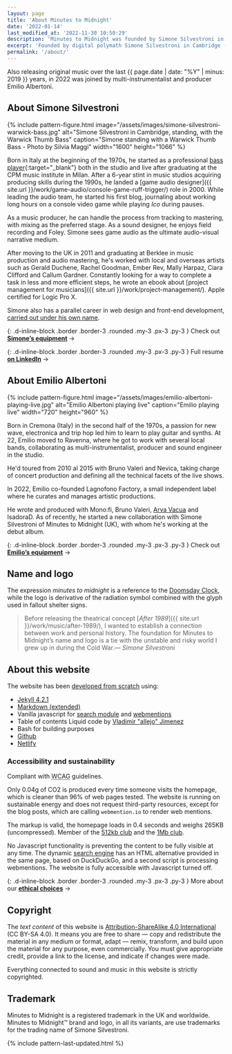 ```yaml
---
layout: page
title: 'About Minutes to Midnight'
date: '2022-01-14'
last_modified_at: '2022-11-30 10:50:29'
description: 'Minutes to Midnight was founded by Simone Silvestroni in the UK in 2017. About the members, the name and the website.'
excerpt: 'Founded by digital polymath Simone Silvestroni in Cambridge (UK) in 2017, Minutes to Midnight has been providing a vast array of audio production services such as mix, mastering and sound design.'
permalink: '/about/'
---
```

Also releasing original music over the last {{ page.date | date: "%Y" | minus: 2019 }} years, in 2022 was joined by multi-instrumentalist and producer Emilio Albertoni.

## About Simone Silvestroni

{% include pattern-figure.html image="/assets/images/simone-silvestroni-warwick-bass.jpg" alt="Simone Silvestroni in Cambridge, standing, with the Warwick Thumb Bass" caption="Simone standing with a Warwick Thumb Bass - Photo by Silvia Maggi" width="1600" height="1066" %}

Born in Italy at the beginning of the 1970s, he started as a professional [bass player](https://soundbetter.com/profiles/206552-minutes-to-midnight){:target="_blank"} both in the studio and live after graduating at the CPM music institute in Milan. After a 6-year stint in music studios acquiring producing skills during the 1990s, he landed a [game audio designer]({{ site.url }}/work/game-audio/console-game-ruff-trigger/) role in 2000. While leading the audio team, he started his first blog, journaling about working long hours on a console video game while playing *Ico* during pauses.

As a music producer, he can handle the process from tracking to mastering, with mixing as the preferred stage. As a sound designer, he enjoys field recording and Foley. Simone sees game audio as the ultimate audio-visual narrative medium. 

After moving to the UK in 2011 and graduating at Berklee in music production and audio mastering, he's worked with local and overseas artists such as Gerald Duchene, Rachel Goodman, Ember Rev, Mally Harpaz, Ciara Clifford and Callum Gardner. Constantly looking for a way to complete a task in less and more efficient steps, he wrote an ebook about [project management for musicians]({{ site.url }}/work/project-management/). Apple certified for Logic Pro X.

Simone also has a parallel career in web design and front-end development, [carried out under his own name](https://simonesilvestroni.com).

{: .d-inline-block .border .border-3 .rounded .my-3 .px-3 .py-3 }
Check out [**Simone’s equipment**](/uses/) →

{: .d-inline-block .border .border-3 .rounded .my-3 .px-3 .py-3 }
Full resume [**on LinkedIn**](https://www.linkedin.com/in/simonesilvestroni/) →

## About Emilio Albertoni

{% include pattern-figure.html image="/assets/images/emilio-albertoni-playing-live.jpg" alt="Emilio Albertoni playing live" caption="Emilio playing live" width="720" height="960" %}

Born in Cremona (Italy) in the second half of the 1970s, a passion for new wave, electronica and trip hop led him to learn to play guitar and synths. At 22, Emilio moved to Ravenna, where he got to work with several local bands, collaborating as multi-instrumentalist, producer and sound engineer in the studio.

He'd toured from 2010 al 2015 with Bruno Valeri and Nevica, taking charge of concert production and defining all the technical facets of the live shows.
 
In 2022, Emilio co-founded Lagnofono Factory, a small independent label where he curates and manages artistic productions. 

He wrote and produced with Mono:fi, Bruno Valeri, [Arva Vacua](https://arvavacua.it) and IsadoraD. As of recently, he started a new collaboration with Simone Silvestroni of Minutes to Midnight (UK), with whom he's working at the debut album.

{: .d-inline-block .border .border-3 .rounded .my-3 .px-3 .py-3 }
Check out [**Emilio’s equipment**](/uses/) →

## Name and logo

The expression _minutes to midnight_ is a reference to the [Doomsday Clock](https://en.wikipedia.org/wiki/Doomsday_Clock), while the logo is derivative of the radiation symbol combined with the glyph used in fallout shelter signs.

> Before releasing the theatrical concept [_After 1989_]({{ site.url }}/work/music/after-1989/), I wanted to establish a connection between work and personal history. The foundation for Minutes to Midnight’s name and logo is a tie with the unstable and risky world I grew up in during the Cold War.<cite>— Simone Silvestroni</cite>

## About this website

The website has been [developed from scratch](https://simonesilvestroni.com/projects/web-design/minutes-to-midnight/) using:

- [Jekyll 4.2.1](https://jekyllrb.com/)
- [Markdown (extended)](https://www.markdownguide.org/getting-started/)
- Vanilla javascript for [search module](https://github.com/daviddarnes/jekyll-search-js) and [webmentions](http://beesbuzz.biz)
- Table of contents Liquid code by [Vladimir "allejo" Jimenez](https://github.com/allejo/jekyll-toc)
- Bash for building purposes
- [Github](https://github.com/simonesilvestroni/m2m-website)
- [Netlify](https://netlify.com)

### Accessibility and sustainability

Compliant with <abbr title="Web Content Accessibility Guidelines">WCAG</abbr> guidelines.

Only 0.04g of CO2 is produced every time someone visits the homepage, which is cleaner than 96% of web pages tested. The website is running on sustainable energy and does not request third-party resources, except for the blog posts, which are calling `webmention.io` to render web mentions.

The markup is valid, the homepage loads in 0.4 seconds and weighs 265KB (uncompressed). Member of the [512kb club](https://512kb.club "Member of the 512kb Orange Team") and the [1Mb club](https://1mb.club/).

No Javascript functionality is preventing the content to be fully visible at any time. The dynamic [search engine](/search/) has an HTML alternative provided in the same page, based on DuckDuckGo, and a second script is processing webmentions. The website is fully accessible with Javascript turned off.

{: .d-inline-block .border .border-3 .rounded .my-3 .px-3 .py-3 }
More about our [**ethical choices**](/ethics/) →

## Copyright

The _text content_ of this website is [Attribution-ShareAlike 4.0 International](https://creativecommons.org/licenses/by-sa/4.0/) (CC BY-SA 4.0). It means you are free to share — copy and redistribute the material in any medium or format, adapt — remix, transform, and build upon the material for any purpose, even commercially. You must give appropriate credit, provide a link to the license, and indicate if changes were made.

Everything connected to sound and music in this website is strictly copyrighted.

## Trademark

Minutes to Midnight is a registered trademark in the UK and worldwide. Minutes to Midnight&trade; brand and logo, in all its variants, are use trademarks for the trading name of Simone Silvestroni.

{% include pattern-last-updated.html %}